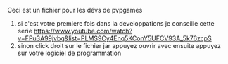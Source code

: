 Ceci est un fichier pour les dévs de pvpgames
1. si c'est votre premiere fois dans la developpations je conseille cette serie https://www.youtube.com/watch?v=FPu3A99jvbg&list=PLMS9Cy4Enq5KConY5UFCV93A_5k76zcpS
2. sinon click droit sur le fichier jar appuyez ouvrir avec ensuite appuyez sur votre logiciel de programmation
